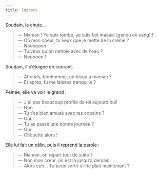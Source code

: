 ```yaml
---
title: Ingrats
---
```


Soudain, la chute…

<!-- more -->

> — Maman ! Ye suis tombé, ye suis fait maaaal (genou en sang) !  
> — Oh mon coeur, tu veux que je mette de la crème ?  
> — Noooooon !  
> — Tu veux qu'on nettoie avec de l'eau ?  
> — Nooooon !

Soudain, il s'éloigne en courant.

> — Attends, bonhomme, un bisou a maman ?  
> — Et après, tu me laisses tranquille ?

Peinée, elle va voir le grand :

> — J'ai pas beaucoup profité de toi aujourd'hui!  
> — Non.  
> — Tu t'es bien amusé avec tes copains ?  
> — Oui.  
> — Tu as passé une bonne journée ?  
> — Oui  
> — Chouette alors !

Elle lui fait un câlin, puis il reprend la parole :

> — Maman, on repart tout de suite ?  
> — Non mon cœur, on est là jusqu'à demain  
> — Alors euh… Tu peux sortir s'il te plait maintenant ?
